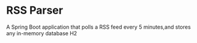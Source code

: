 # RSS Parser
A Spring Boot application that polls a RSS feed every 5 minutes,and stores any in-memory database H2
